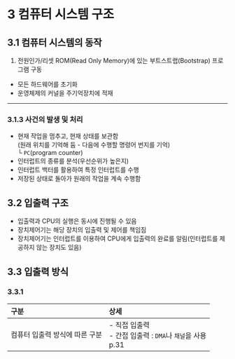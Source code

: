 # 3 컴퓨터 시스템 구조
## 3.1 컴퓨터 시스템의 동작
1. 전원인가/리셋
ROM(Read Only Memory)에 있는 부트스트랩(Bootstrap) 프로그램 구동
- 모든 하드웨어를 초기화
- 운영체제의 커널을 주기억장치에 적재


--------------------------------
### 3.1.3 사건의 발생 및 처리
- 현재 작업을 멈추고, 현재 상태를 보관함<br/>(원래 위치를 기억해 둠 - 다음에 수행할 명령어 번지를 기억)<br/>
  └ `PC`(program counter)
- 인터럽트의 종류를 분석(우선순위가 높은지)
- 인터럽트 백터를 활용하여 특정 인터럽트를 수행
- 저장된 상태로 돌아가 원래의 작업을 계속 수행함

## 3.2 입출력 구조
- 입출력과 CPU의 실행은 동시에 진행될 수 있음
- 장치제어기는 해당 장치의 입출력 및 제어를 책임짐
- 장치제어기는 인터럽트를 이용하여 CPU에게 입출력의 완료를 알림(인터럽트를 제공하지 않는 장치도 있음)

## 3.3 입출력 방식
### 3.3.1 
|구분|상세|
|:--|:--|
|컴퓨터 입출력 방식에 따른 구분|- 직접 입출력<BR/>- 간접 입출력 : `DMA`나 `채널`을 사용<BR/>p.31|
